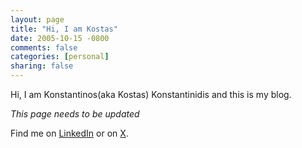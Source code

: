 ```yaml
---
layout: page
title: "Hi, I am Kostas"
date: 2005-10-15 -0800
comments: false
categories: [personal]
sharing: false
---
```


Hi, I am Konstantinos(aka Kostas) Konstantinidis and this is my blog.

_This page needs to be updated_

Find me on [LinkedIn](https://www.linkedin.com/in/kostaskonstantinidis/) or on [X](https://x.com/codesennin).
